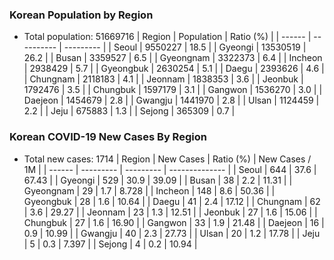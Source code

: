 ﻿### Korean Population by Region
* Total population: 51669716
| Region | Population | Ratio (%) |
| ------ | ---------- | --------- |
| Seoul | 9550227 | 18.5 |
| Gyeongi | 13530519 | 26.2 |
| Busan | 3359527 | 6.5 |
| Gyeongnam | 3322373 | 6.4 |
| Incheon | 2938429 | 5.7 |
| Gyeongbuk | 2630254 | 5.1 |
| Daegu | 2393626 | 4.6 |
| Chungnam | 2118183 | 4.1 |
| Jeonnam | 1838353 | 3.6 |
| Jeonbuk | 1792476 | 3.5 |
| Chungbuk | 1597179 | 3.1 |
| Gangwon | 1536270 | 3.0 |
| Daejeon | 1454679 | 2.8 |
| Gwangju | 1441970 | 2.8 |
| Ulsan | 1124459 | 2.2 |
| Jeju | 675883 | 1.3 |
| Sejong | 365309 | 0.7 |

### Korean COVID-19 New Cases By Region
* Total new cases: 1714
| Region | New Cases | Ratio (%) | New Cases / 1M |
| ------ | --------- | --------- | -------------- |
| Seoul | 644 | 37.6 | 67.43 |
| Gyeongi | 529 | 30.9 | 39.09 |
| Busan | 38 | 2.2 | 11.31 |
| Gyeongnam | 29 | 1.7 | 8.728 |
| Incheon | 148 | 8.6 | 50.36 |
| Gyeongbuk | 28 | 1.6 | 10.64 |
| Daegu | 41 | 2.4 | 17.12 |
| Chungnam | 62 | 3.6 | 29.27 |
| Jeonnam | 23 | 1.3 | 12.51 |
| Jeonbuk | 27 | 1.6 | 15.06 |
| Chungbuk | 27 | 1.6 | 16.90 |
| Gangwon | 33 | 1.9 | 21.48 |
| Daejeon | 16 | 0.9 | 10.99 |
| Gwangju | 40 | 2.3 | 27.73 |
| Ulsan | 20 | 1.2 | 17.78 |
| Jeju | 5 | 0.3 | 7.397 |
| Sejong | 4 | 0.2 | 10.94 |